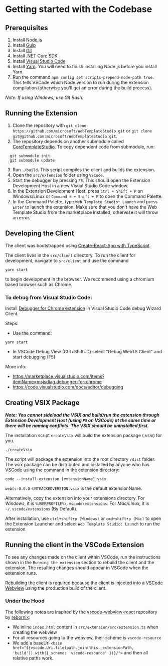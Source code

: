 # Getting started with the Codebase

## Prerequisites

1. Install [Node.js](https://nodejs.org/en/download/)
2. Install [Gulp](https://gulpjs.com/)
3. Install [Git](https://git-scm.com/downloads)
4. Install [.NET Core SDK](https://dotnet.microsoft.com/download/dotnet-core/2.2)
5. Install [Visual Studio Code](https://code.visualstudio.com/)
6. Install [Yarn](https://yarnpkg.com/en/docs/install). You will need to finish installing Node.js before you install Yarn.
7. Run the command `npm config set scripts-prepend-node-path true`. This tells VSCode which Node version to run during the extension compilation (otherwise you'll get an error during the build process).

_Note: If using Windows, use Git Bash_.

## Running the Extension

1. Clone the repository with `git clone https://github.com/microsoft/WebTemplateStudio.git` or `git clone git@github.com:microsoft/WebTemplateStudio.git`.
2. The repository depends on another submodule called [CoreTemplateStudio](https://github.com/microsoft/CoreTemplateStudio). To copy dependent code from submodule, run:

```
  git submodule init
  git submodule update
```

3. Run `./build`. This script compiles the client and builds the extension.
4. Open the `src/extension` folder using `VSCode`.
5. Start the debugger by pressing `F5`. This should open the Extension Development Host in a new Visual Studio Code window.
6. In the Extension Development Host, press `Ctrl + Shift + P` on Windows/Linux or `Command ⌘ + Shift + P` to open the Command Palette.
7. In the Command Palette, type `Web Template Studio: Launch` and press `Enter` to launch the extension. Make sure that you don't have the Web Template Studio from the marketplace installed, otherwise it will throw an error.

## Developing the Client

The client was bootstrapped using [Create-React-App with TypeScript](https://facebook.github.io/create-react-app/docs/adding-typescript).

The client lives in the `src/client` directory. To run the client for development, navigate to `src/client` and use the command

```
yarn start
```

to begin development in the browser. We recommend using a chromium based browser such as Chrome.

### To debug from Visual Studio Code:

Install [Debugger for Chrome extension](https://marketplace.visualstudio.com/items?itemName=msjsdiag.debugger-for-chrome) in Visual Studio Code debug Wizard Client.

Steps:

- Use the command:
```
yarn start
```
- In VSCode Debug View (Ctrl+Shift+D) select "Debug WebTS Client" and start debugging (F5) 


More info: 
- https://marketplace.visualstudio.com/items?itemName=msjsdiag.debugger-for-chrome
- https://code.visualstudio.com/docs/editor/debugging


## Creating VSIX Package

_**Note: You cannot sideload the VSIX and build/run the extension through Extension Development Host (using `F5` on VSCode) at the same time or there will be naming conflicts. The VSIX should be uninstalled first.**_

The installation script `createVsix` will build the extension package (_.vsix_) for you.

```
./createVsix
```

The script will package the extension into the root directory `/dist` folder. The vsix package can be distributed and
installed by anyone who has VSCode using the command in the extension directory:

```
code --install-extension [extensionName].vsix
```

`webts-0.0.0-UNTRACKEDVERSION.vsix` is the default extensionName.

Alternatively, copy the extension into your extensions directory. For _Windows_, it is
`%USERPROFILE%\.vscode\extensions`. For _Mac/Linux_, it is `~/.vscode/extensions` (By Default).

After installation, use `ctrl+shift+p (Windows)` or `cmd+shift+p (Mac)` to open the Extension Launcher and select `Web Template Studio: Launch` to run the extension.

## Running the client in the VSCode Extension

To see any changes made on the client within VSCode, run the instructions shown in the `Running the extension` section to rebuild the client and the extension. The resulting changes should appear in VSCode when the extension runs.

Rebuilding the client is required because the client is injected into a [VSCode Webview](https://code.visualstudio.com/api/extension-guides/webview) using the production build of the client.

### Under the Hood

The following notes are inspired by the [vscode-webview-react](https://github.com/rebornix/vscode-webview-react)
repository by [rebornix](https://github.com/rebornix):

- We inline `index.html` content in `src/extension/src/extension.ts` when creating the webview
- For all resources going to the webview, their scheme is `vscode-resource`
- We add a baseUrl `<base href="${vscode.Uri.file(path.join(this._extensionPath, 'build')).with({ scheme: 'vscode-resource' })}/">` and then all relative paths work.
